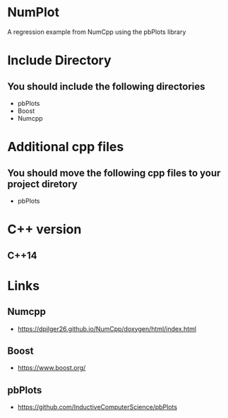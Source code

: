 # NumPlot
A regression example from NumCpp using the pbPlots library 

# Include Directory
## You should include the following directories
* pbPlots
* Boost
* Numcpp

# Additional cpp files
## You should move the following cpp files to your project diretory
* pbPlots

# C++ version
## C++14

# Links
## Numcpp
* https://dpilger26.github.io/NumCpp/doxygen/html/index.html
## Boost
* https://www.boost.org/
## pbPlots
* https://github.com/InductiveComputerScience/pbPlots
